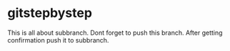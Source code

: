 # gitstepbystep
This is all about subbranch. Dont forget to push this branch. After getting confirmation push it to subbranch.
